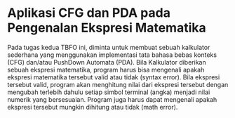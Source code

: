 # Aplikasi CFG dan PDA pada Pengenalan Ekspresi Matematika

Pada tugas kedua TBFO ini, diminta untuk membuat sebuah kalkulator sederhana yang menggunakan implementasi 
tata bahasa bebas konteks (CFG) dan/atau PushDown Automata (PDA). Bila Kalkulator diberikan sebuah ekspresi
matematika, program harus bisa mengenali apakah ekspresi matematika tersebut valid atau tidak (syntax error).
Bila ekspresi tersebut valid, program akan menghitung nilai dari ekspresi tersebut dengan mengubah terlebih
dahulu setiap simbol terminal (angka) menjadi nilai numerik yang bersesuaian. Program juga harus dapat mengenali
apakah ekspresi tersebut mungkin dihitung atau tidak (math error).

